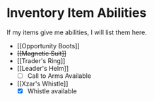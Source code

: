 # Inventory Item Abilities

If my items give me abilities, I will list them here.

* [[Opportunity Boots]]
* ~~[[Magnetic Suit]]~~
* [[Trader's Ring]]
* [[Leader's Helm]]
  * [ ] Call to Arms Available
* [[Xzar's Whistle]]
  * [x] Whistle available
